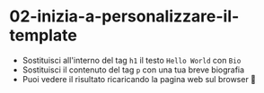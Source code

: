 # 02-inizia-a-personalizzare-il-template

* Sostituisci all'interno del tag `h1` il testo `Hello World` con `Bio`
* Sostituisci il contenuto del tag `p` con una tua breve biografia
* Puoi vedere il risultato ricaricando la pagina web sul browser 🎉